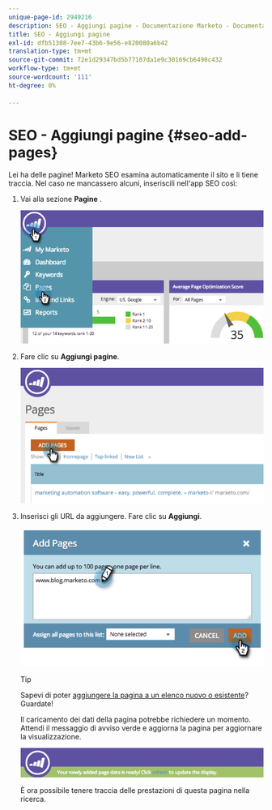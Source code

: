 ```yaml
---
unique-page-id: 2949216
description: SEO - Aggiungi pagine - Documentazione Marketo - Documentazione del prodotto
title: SEO - Aggiungi pagine
exl-id: dfb51308-7ee7-43b6-9e56-e820080a6b42
translation-type: tm+mt
source-git-commit: 72e1d29347bd5b77107da1e9c30169cb6490c432
workflow-type: tm+mt
source-wordcount: '111'
ht-degree: 0%

---
```


# SEO - Aggiungi pagine {#seo-add-pages}

Lei ha delle pagine! Marketo SEO esamina automaticamente il sito e li tiene traccia. Nel caso ne mancassero alcuni, inseriscili nell&#39;app SEO così:

1. Vai alla sezione **Pagine** .

   ![](assets/image2014-9-18-12-3a55-3a19.png)

1. Fare clic su **Aggiungi pagine**.

   ![](assets/image2014-9-18-12-3a55-3a53.png)

1. Inserisci gli URL da aggiungere. Fare clic su **Aggiungi**.

   ![](assets/image2014-9-18-12-3a56-3a15.png)

   >[!TIP]
   >
   >Sapevi di poter [aggiungere la pagina a un elenco nuovo o esistente](/help/marketo/product-docs/additional-apps/seo/understanding-seo/seo-managing-lists.md)? Guardate!

   Il caricamento dei dati della pagina potrebbe richiedere un momento. Attendi il messaggio di avviso verde e aggiorna la pagina per aggiornare la visualizzazione.

   ![](assets/image2014-9-18-12-3a57-3a10.png)

   È ora possibile tenere traccia delle prestazioni di questa pagina nella ricerca.
